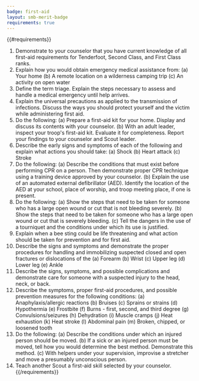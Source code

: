 ```yaml
---
badge: first-aid
layout: smb-merit-badge
requirements: true
---
```


{{#requirements}}
1. Demonstrate to your counselor that you have current knowledge of all first-aid requirements for Tenderfoot, Second Class, and First Class ranks.
2. Explain how you would obtain emergency medical assistance from:
    (a) Your home
    (b) A remote location on a wilderness camping trip
    (c) An activity on open water
3. Define the term triage. Explain the steps necessary to assess and handle a medical emergency until help arrives.
4. Explain the universal precautions as applied to the transmission of infections. Discuss the ways you should protect yourself and the victim while administering first aid.
5. Do the following:
    (a) Prepare a first-aid kit for your home. Display and discuss its contents with your counselor.
    (b) With an adult leader, inspect your troop's first-aid kit. Evaluate it for completeness. Report your findings to your counselor and Scout leader.
6. Describe the early signs and symptoms of each of the following and explain what actions you should take:
    (a) Shock
    (b) Heart attack
    (c) Stroke
7. Do the following:
    (a) Describe the conditions that must exist before performing CPR on a person. Then demonstrate proper CPR technique using a training device approved by your counselor.
    (b) Explain the use of an automated external defibrillator (AED). Identify the location of the AED at your school, place of worship, and troop meeting place, if one is present.
8. Do the following:
    (a) Show the steps that need to be taken for someone who has a large open wound or cut that is not bleeding severely.
    (b) Show the steps that need to be taken for someone who has a large open wound or cut that is severely bleeding.
    (c) Tell the dangers in the use of a tourniquet and the conditions under which its use is justified.
9. Explain when a bee sting could be life threatening and what action should be taken for prevention and for first aid.
10. Describe the signs and symptoms and demonstrate the proper procedures for handling and immobilizing suspected closed and open fractures or dislocations of the
    (a) Forearm
    (b) Wrist
    (c) Upper leg
    (d) Lower leg
    (e) Ankle
11. Describe the signs, symptoms, and possible complications and demonstrate care for someone with a suspected injury to the head, neck, or back.
12. Describe the symptoms, proper first-aid procedures, and possible prevention measures for the following conditions:
    (a) Anaphylaxis/allergic reactions
    (b) Bruises
    (c) Sprains or strains
    (d) Hypothermia
    (e) Frostbite
    (f) Burns - first, second, and third degree
    (g) Convulsions/seizures
    (h) Dehydration
    (i) Muscle cramps
    (j) Heat exhaustion
    (k) Heat stroke
    (l) Abdominal pain
    (m) Broken, chipped, or loosened tooth
13. Do the following:
    (a) Describe the conditions under which an injured person should be moved.
    (b) If a sick or an injured person must be moved, tell how you would determine the best method. Demonstrate this method.
    (c) With helpers under your supervision, improvise a stretcher and move a presumably unconscious person.
14. Teach another Scout a first-aid skill selected by your counselor.
{{/requirements}}
